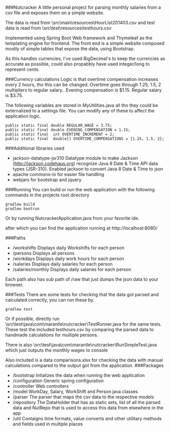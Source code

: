 ###Nutcracker
A little personal project for parsing monthly salaries from a csv file and exposes them on a simple website.

The data is read from \src\main\resources\HourList201403.csv and test data is read from \src\test\resources\testhours.csv

Implemented using Spring Boot Web framework and Thymeleaf as the templating engine for frontend.
The front end is a simple website composed mostly of simple tables that expose the data, using Bootstrap.

As this handles currencies, I've used BigDecimal's to keep the currencies as accurate as possible, could also propabbly have used integer/long to represent cents.

###Currency calculations
Logic is that overtime compensation increases every 2 hours, tho this can be changed.
Overtime goes through 1.25, 1.5, 2 multipliers to regular salary..
Evening compensation is $1.15.
Regular salary is $3.75.

The following variables are stored in MyUtilities.java all tho they could be externalized to a settings file.
You can modify any of these to affect the application logic.
```
public static final double REGULAR_WAGE = 3.75;
public static final double EVENING_COMPENSATION = 1.15;
public static final  int OVERTIME_INCREMENT = 2;
public static final  double[] OVERTIME_COMPENSATIONS = {1.25, 1.5, 2};
```
###Additional libraries used
- jackson-datatype-jsr310
    Datatype module to make Jackson (http://jackson.codehaus.org) recognize Java 8 Date & Time API data types (JSR-310).
    Enabled jackson to convert Java 8 Date & Time to json
- apache commons-io
    for easier file handling
- webjars for bootstrap and jquery

###Running
You can build or run the web application with the following commands in the projects root directory

```
gradlew build
gradlew bootrun
```

Or by running NutcrackerApplication.java from your favorite ide.

after which you can find the application running at http://localhost:8080/

###Paths
- /workshifts
    Displays daily Workshifts for each person
- /persons
    Displays all persons
- /workdays
    Displays daily work hours for each person
- /salaries
    Displays daily salaries for each person
- /salaries/monthly
    Displays daily salaries for each person
    
Each path also has sub path of /raw that just dumps the json data to your browser.


###Tests
There are some tests for checking that the data got parsed and calculated correctly, you can run these by.
```
gradlew test
```

Or if possible, directly run \src\test\java\com\marantle\nutcracker\TestRunner.java for the same tests.
These test the included testhours.csv by comparing the parsed data to handmade calculations for multiple persons.

There is also \src\test\java\com\marantle\nutcracker\RunSimpleTest.java which just outputs the monthly wages to console

Also included is a data comparisons.xlsx for checking the data with manual calculations compared to the output got from the application.
###Packages
- /bootstrap
    Intializes the data when running the web application      
- /configuration
    Generic spring configuration 
- /controller
    Web controllers
- /model
    WorkDay, Salary, WorkShift and Person java classes
- /parser
    The parser that maps the csv data to the respective models
- /repository
    The DataHolder that has as static sets, list of all the parsed data
    and NutRepo that is used to access this data from elsewhere in the app
- /util
    Contaigns time formats, value converts and other utilitary methods and fields used in multiple places
    
